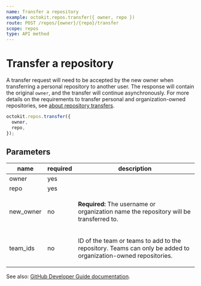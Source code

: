 ```yaml
---
name: Transfer a repository
example: octokit.repos.transfer({ owner, repo })
route: POST /repos/{owner}/{repo}/transfer
scope: repos
type: API method
---
```


# Transfer a repository

A transfer request will need to be accepted by the new owner when transferring a personal repository to another user. The response will contain the original `owner`, and the transfer will continue asynchronously. For more details on the requirements to transfer personal and organization-owned repositories, see [about repository transfers](https://docs.github.com/articles/about-repository-transfers/).

```js
octokit.repos.transfer({
  owner,
  repo,
});
```

## Parameters

<table>
  <thead>
    <tr>
      <th>name</th>
      <th>required</th>
      <th>description</th>
    </tr>
  </thead>
  <tbody>
    <tr><td>owner</td><td>yes</td><td>

</td></tr>
<tr><td>repo</td><td>yes</td><td>

</td></tr>
<tr><td>new_owner</td><td>no</td><td>

**Required:** The username or organization name the repository will be transferred to.

</td></tr>
<tr><td>team_ids</td><td>no</td><td>

ID of the team or teams to add to the repository. Teams can only be added to organization-owned repositories.

</td></tr>
  </tbody>
</table>

See also: [GitHub Developer Guide documentation](https://developer.github.com/v3/repos/#transfer-a-repository).
